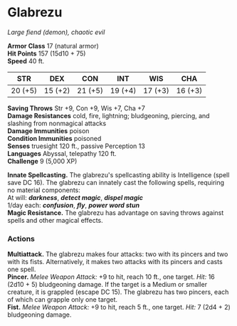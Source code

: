 # Glabrezu 
_Large fiend (demon), chaotic evil_

**Armor Class** 17 (natural armor)    
**Hit Points** 157 (15d10 + 75)    
**Speed** 40 ft. 

| STR      | DEX     | CON      | INT     | WIS     | CHA     |
|----------|---------|----------|---------|---------|---------|
| 20 (+5) | 15 (+2) | 21 (+5) | 19 (+4) | 17 (+3) | 16 (+3) |   

**Saving Throws** Str +9, Con +9, Wis +7, Cha +7    
**Damage Resistances** cold, fire, lightning; bludgeoning, piercing, and slashing from nonmagical attacks    
**Damage Immunities** poison    
**Condition Immunities** poisoned    
**Senses** truesight 120 ft., passive Perception 13    
**Languages** Abyssal, telepathy 120 ft.    
**Challenge** 9 (5,000 XP)    

**Innate Spellcasting.** The glabrezu's spellcasting ability is Intelligence (spell save DC 16). The glabrezu can innately cast the following spells, requiring no material components:    
At will: **_darkness_**, **_detect magic_**, **_dispel magic_**    
1/day each: **_confusion_**, **_fly_**, **_power word stun_**    
**Magic Resistance.** The glabrezu has advantage on saving throws against spells and other magical effects. 

### Actions 
**Multiattack.** The glabrezu makes four attacks: two with its pincers and two with its fists. Alternatively, it makes two attacks with its pincers and casts one spell.    
**Pincer.** _Melee Weapon Attack:_ +9 to hit, reach 10 ft., one target. _Hit:_ 16 (2d10 + 5) bludgeoning damage. If the target is a Medium or smaller creature, it is grappled (escape DC 15). The glabrezu has two pincers, each of which can grapple only one target.    
**Fist.** _Melee Weapon Attack:_ +9 to hit, reach 5 ft., one target. _Hit:_ 7 (2d4 + 2) bludgeoning damage.
